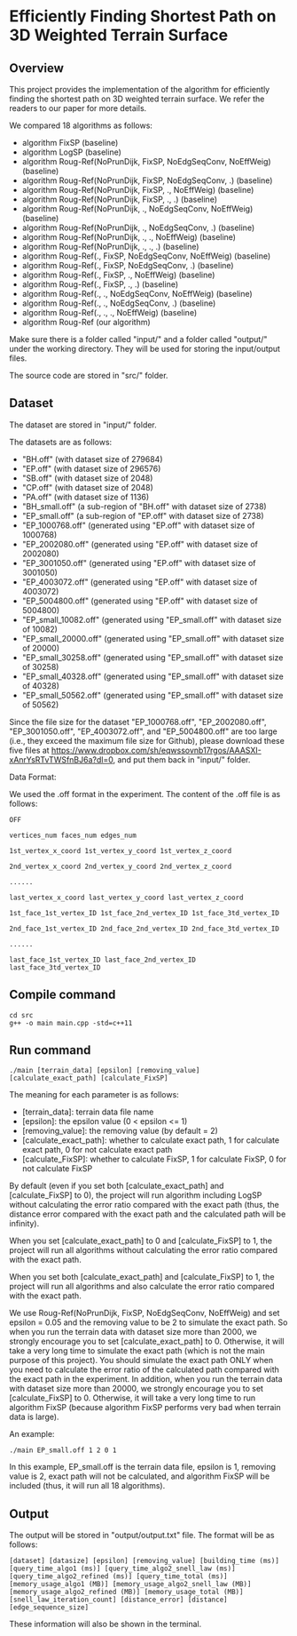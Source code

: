 # Efficiently Finding Shortest Path on 3D Weighted Terrain Surface

## Overview

This project provides the implementation of the algorithm for efficiently finding the shortest path on 3D weighted terrain surface. We refer the readers to our paper for more details.

We compared 18 algorithms as follows:

- algorithm FixSP (baseline)
- algorithm LogSP (baseline)
- algorithm Roug-Ref(NoPrunDijk, FixSP, NoEdgSeqConv, NoEffWeig) (baseline)
- algorithm Roug-Ref(NoPrunDijk, FixSP, NoEdgSeqConv, .) (baseline)
- algorithm Roug-Ref(NoPrunDijk, FixSP, ., NoEffWeig) (baseline)
- algorithm Roug-Ref(NoPrunDijk, FixSP, ., .) (baseline)
- algorithm Roug-Ref(NoPrunDijk, ., NoEdgSeqConv, NoEffWeig) (baseline)
- algorithm Roug-Ref(NoPrunDijk, ., NoEdgSeqConv, .) (baseline)
- algorithm Roug-Ref(NoPrunDijk, ., ., NoEffWeig) (baseline)
- algorithm Roug-Ref(NoPrunDijk, ., ., .) (baseline)
- algorithm Roug-Ref(., FixSP, NoEdgSeqConv, NoEffWeig) (baseline)
- algorithm Roug-Ref(., FixSP, NoEdgSeqConv, .) (baseline)
- algorithm Roug-Ref(., FixSP, ., NoEffWeig) (baseline)
- algorithm Roug-Ref(., FixSP, ., .) (baseline)
- algorithm Roug-Ref(., ., NoEdgSeqConv, NoEffWeig) (baseline)
- algorithm Roug-Ref(., ., NoEdgSeqConv, .) (baseline)
- algorithm Roug-Ref(., ., ., NoEffWeig) (baseline)
- algorithm Roug-Ref (our algorithm)

Make sure there is a folder called "input/" and a folder called "output/" under the working directory. They will be used for storing the input/output files.

The source code are stored in "src/" folder.

## Dataset

The dataset are stored in "input/" folder.

The datasets are as follows:

- "BH.off" (with dataset size of 279684)
- "EP.off" (with dataset size of 296576)
- "SB.off" (with dataset size of 2048)
- "CP.off" (with dataset size of 2048)
- "PA.off" (with dataset size of 1136)
- "BH_small.off" (a sub-region of "BH.off" with dataset size of 2738)
- "EP_small.off" (a sub-region of "EP.off" with dataset size of 2738)
- "EP_1000768.off" (generated using "EP.off" with dataset size of 1000768)
- "EP_2002080.off" (generated using "EP.off" with dataset size of 2002080)
- "EP_3001050.off" (generated using "EP.off" with dataset size of 3001050)
- "EP_4003072.off" (generated using "EP.off" with dataset size of 4003072)
- "EP_5004800.off" (generated using "EP.off" with dataset size of 5004800)
- "EP_small_10082.off" (generated using "EP_small.off" with dataset size of 10082)
- "EP_small_20000.off" (generated using "EP_small.off" with dataset size of 20000)
- "EP_small_30258.off" (generated using "EP_small.off" with dataset size of 30258)
- "EP_small_40328.off" (generated using "EP_small.off" with dataset size of 40328)
- "EP_small_50562.off" (generated using "EP_small.off" with dataset size of 50562)

Since the file size for the dataset "EP_1000768.off", "EP_2002080.off", "EP_3001050.off", "EP_4003072.off", and "EP_5004800.off" are too large (i.e., they exceed the maximum file size for Github), please download these five files at https://www.dropbox.com/sh/eqwssovnb17rgos/AAASXI-xAnrYsRTvTWSfnBJ6a?dl=0, and put them back in "input/" folder.

Data Format:

We used the .off format in the experiment. The content of the .off file is as follows:

```
OFF

vertices_num faces_num edges_num

1st_vertex_x_coord 1st_vertex_y_coord 1st_vertex_z_coord

2nd_vertex_x_coord 2nd_vertex_y_coord 2nd_vertex_z_coord

......

last_vertex_x_coord last_vertex_y_coord last_vertex_z_coord

1st_face_1st_vertex_ID 1st_face_2nd_vertex_ID 1st_face_3td_vertex_ID

2nd_face_1st_vertex_ID 2nd_face_2nd_vertex_ID 2nd_face_3td_vertex_ID

......

last_face_1st_vertex_ID last_face_2nd_vertex_ID last_face_3td_vertex_ID
```

## Compile command

```
cd src
g++ -o main main.cpp -std=c++11
```

## Run command

```
./main [terrain_data] [epsilon] [removing_value] [calculate_exact_path] [calculate_FixSP]
```

The meaning for each parameter is as follows:

- [terrain_data]: terrain data file name
- [epsilon]: the epsilon value (0 < epsilon <= 1)
- [removing_value]: the removing value (by default = 2)
- [calculate_exact_path]: whether to calculate exact path, 1 for calculate exact path, 0 for not calculate exact path
- [calculate_FixSP]: whether to calculate FixSP, 1 for calculate FixSP, 0 for not calculate FixSP

By default (even if you set both [calculate_exact_path] and [calculate_FixSP] to 0), the project will run algorithm including LogSP without calculating the error ratio compared with the exact path (thus, the distance error compared with the exact path and the calculated path will be infinity).

When you set [calculate_exact_path] to 0 and [calculate_FixSP] to 1, the project will run all algorithms without calculating the error ratio compared with the exact path.

When you set both [calculate_exact_path] and [calculate_FixSP] to 1, the project will run all algorithms and also calculate the error ratio compared with the exact path.

We use Roug-Ref(NoPrunDijk, FixSP, NoEdgSeqConv, NoEffWeig) and set epsilon = 0.05 and the removing value to be 2 to simulate the exact path. So when you run the terrain data with dataset size more than 2000, we strongly encourage you to set [calculate_exact_path] to 0. Otherwise, it will take a very long time to simulate the exact path (which is not the main purpose of this project). You should simulate the exact path ONLY when you need to calculate the error ratio of the calculated path compared with the exact path in the experiment. In addition, when you run the terrain data with dataset size more than 20000, we strongly encourage you to set [calculate_FixSP] to 0. Otherwise, it will take a very long time to run algorithm FixSP (because algorithm FixSP performs very bad when terrain data is large).

An example:

```
./main EP_small.off 1 2 0 1
```

In this example, EP_small.off is the terrain data file, epsilon is 1, removing value is 2, exact path will not be calculated, and algorithm FixSP will be included (thus, it will run all 18 algorithms).

## Output

The output will be stored in "output/output.txt" file. The format will be as follows:

```
[dataset] [datasize] [epsilon] [removing_value] [building_time (ms)] [query_time_algo1 (ms)] [query_time_algo2_snell_law (ms)] [query_time_algo2_refined (ms)] [query_time_total (ms)] [memory_usage_algo1 (MB)] [memory_usage_algo2_snell_law (MB)] [memory_usage_algo2_refined (MB)] [memory_usage_total (MB)] [snell_law_iteration_count] [distance_error] [distance] [edge_sequence_size]
```

These information will also be shown in the terminal. 

